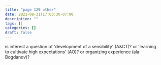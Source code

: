 ```yaml
---
title: "page 129 other"
date: 2021-08-31T17:03:30-07:00
description: ""
tags: []
categories: []
draft: false
---
```



is interest a question of 'development of a sensibility' (A&CT)? or 'learning to cultivate high expectations' (AO)?
or organizing experience (ala Bogdanov)?